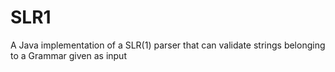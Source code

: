 # SLR1
A Java implementation of a SLR(1) parser that can validate strings belonging to a Grammar given as input
